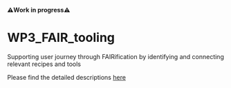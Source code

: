 __⚠️Work in progress⚠️__



# WP3_FAIR_tooling
Supporting user journey through FAIRification by identifying and connecting relevant recipes and tools

Please find the detailed descriptions [here](https://docs.google.com/document/d/1d8mMEqs5xj3zOqqDT7sKi_h0B7EKFaICy_FPIyfW4lM/edit#)
